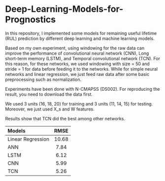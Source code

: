 # Deep-Learning-Models-for-Prognostics
In this repository, I implemented some models for remaining useful lifetime (RUL) prediction  by different deep learning and machine learning models.

Based on my own experiment, using windowing for the raw data can improve the performance of convolutional neural network (CNN), Long short-term memory (LSTM), and Temporal convolutional network (TCN). For this reason, for these networks, we used windowing with size = 50 and stride = 1 for data before feeding it to the networks. While for simple neural networks and linear regression, we just feed raw data after some basic preprocessing such as normalization.

Experiments have been done with N-CMAPSS (DS002). For reproducing the result, you need to download the data first.

We used 3 units (16, 18, 20) for training and 3 units (11, 14, 15) for testing. Moreover, we just used X_s and W features.

Results show that TCN did the best among other networks.

| Models | RMSE  | 
| :------------ |:---------------:| 
| Linear Regression      | 10.68 | 
| ANN      | 7.84 | 
| LSTM      | 6.12 | 
| CNN      | 5.99        |
| TCN | 5.26        |
